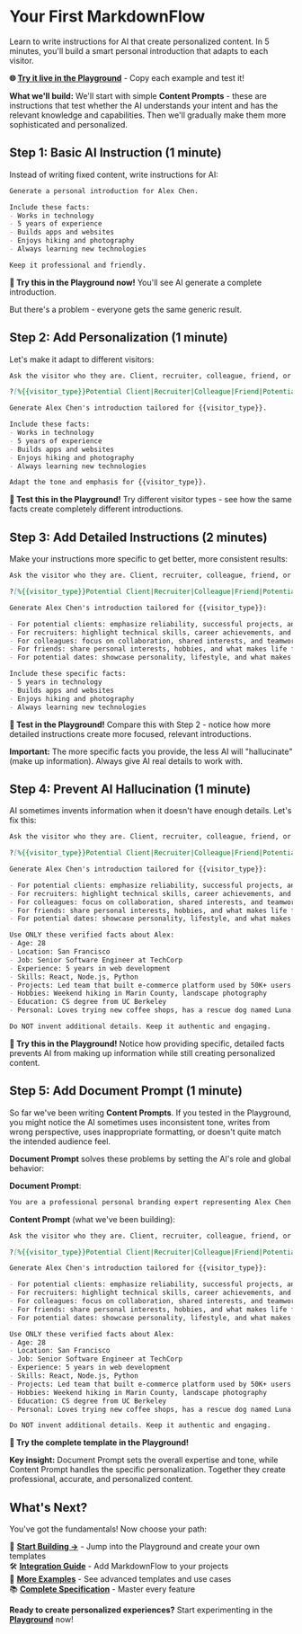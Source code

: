 # Your First MarkdownFlow

Learn to write instructions for AI that create personalized content. In 5 minutes, you'll build a smart personal introduction that adapts to each visitor.

**🌐 [Try it live in the Playground](https://play.mdflow.run)** - Copy each example and test it!

**What we'll build:** We'll start with simple **Content Prompts** - these are instructions that test whether the AI understands your intent and has the relevant knowledge and capabilities. Then we'll gradually make them more sophisticated and personalized.

## Step 1: Basic AI Instruction (1 minute)

Instead of writing fixed content, write instructions for AI:

```markdown
Generate a personal introduction for Alex Chen.

Include these facts:
- Works in technology
- 5 years of experience
- Builds apps and websites
- Enjoys hiking and photography
- Always learning new technologies

Keep it professional and friendly.
```

**🚀 Try this in the Playground now!** You'll see AI generate a complete introduction.

But there's a problem - everyone gets the same generic result.

## Step 2: Add Personalization (1 minute)

Let's make it adapt to different visitors:

```markdown
Ask the visitor who they are. Client, recruiter, colleague, friend, or potential date?

?[%{{visitor_type}}Potential Client|Recruiter|Colleague|Friend|Potential Date]

Generate Alex Chen's introduction tailored for {{visitor_type}}.

Include these facts:
- Works in technology  
- 5 years of experience
- Builds apps and websites
- Enjoys hiking and photography
- Always learning new technologies

Adapt the tone and emphasis for {{visitor_type}}.
```

**🚀 Test this in the Playground!** Try different visitor types - see how the same facts create completely different introductions.

## Step 3: Add Detailed Instructions (2 minutes)

Make your instructions more specific to get better, more consistent results:

```markdown
Ask the visitor who they are. Client, recruiter, colleague, friend, or potential date?

?[%{{visitor_type}}Potential Client|Recruiter|Colleague|Friend|Potential Date]

Generate Alex Chen's introduction tailored for {{visitor_type}}:

- For potential clients: emphasize reliability, successful projects, and problem-solving skills
- For recruiters: highlight technical skills, career achievements, and professional growth  
- For colleagues: focus on collaboration, shared interests, and teamwork
- For friends: share personal interests, hobbies, and what makes life fun
- For potential dates: showcase personality, lifestyle, and what makes relationships enjoyable

Include these specific facts:
- 5 years in technology
- Builds apps and websites
- Enjoys hiking and photography
- Always learning new technologies
```

**🚀 Test in the Playground!** Compare this with Step 2 - notice how more detailed instructions create more focused, relevant introductions.

**Important:** The more specific facts you provide, the less AI will "hallucinate" (make up information). Always give AI real details to work with.

## Step 4: Prevent AI Hallucination (1 minute)

AI sometimes invents information when it doesn't have enough details. Let's fix this:

```markdown
Ask the visitor who they are. Client, recruiter, colleague, friend, or potential date?

?[%{{visitor_type}}Potential Client|Recruiter|Colleague|Friend|Potential Date]

Generate Alex Chen's introduction tailored for {{visitor_type}}:

- For potential clients: emphasize reliability, successful projects, and problem-solving skills
- For recruiters: highlight technical skills, career achievements, and professional growth  
- For colleagues: focus on collaboration, shared interests, and teamwork
- For friends: share personal interests, hobbies, and what makes life fun
- For potential dates: showcase personality, lifestyle, and what makes relationships enjoyable

Use ONLY these verified facts about Alex:
- Age: 28
- Location: San Francisco
- Job: Senior Software Engineer at TechCorp
- Experience: 5 years in web development
- Skills: React, Node.js, Python
- Projects: Led team that built e-commerce platform used by 50K+ users
- Hobbies: Weekend hiking in Marin County, landscape photography
- Education: CS degree from UC Berkeley
- Personal: Loves trying new coffee shops, has a rescue dog named Luna

Do NOT invent additional details. Keep it authentic and engaging.
```

**🚀 Try this in the Playground!** Notice how providing specific, detailed facts prevents AI from making up information while still creating personalized content.

## Step 5: Add Document Prompt (1 minute)

So far we've been writing **Content Prompts**. If you tested in the Playground, you might notice the AI sometimes uses inconsistent tone, writes from wrong perspective, uses inappropriate formatting, or doesn't quite match the intended audience feel.

**Document Prompt** solves these problems by setting the AI's role and global behavior:

**Document Prompt**:

```markdown
You are a professional personal branding expert representing Alex Chen. Create compelling, authentic introductions on his behalf that highlight his strengths while maintaining his genuine personality. Ensure each introduction feels natural when Alex is introducing himself to {{visitor_type}}.
```

**Content Prompt** (what we've been building):

```markdown
Ask the visitor who they are. Client, recruiter, colleague, friend, or potential date?

?[%{{visitor_type}}Potential Client|Recruiter|Colleague|Friend|Potential Date]

Generate Alex Chen's introduction tailored for {{visitor_type}}:

- For potential clients: emphasize reliability, successful projects, and problem-solving skills
- For recruiters: highlight technical skills, career achievements, and professional growth  
- For colleagues: focus on collaboration, shared interests, and teamwork
- For friends: share personal interests, hobbies, and what makes life fun
- For potential dates: showcase personality, lifestyle, and what makes relationships enjoyable

Use ONLY these verified facts about Alex:
- Age: 28
- Location: San Francisco
- Job: Senior Software Engineer at TechCorp
- Experience: 5 years in web development
- Skills: React, Node.js, Python
- Projects: Led team that built e-commerce platform used by 50K+ users
- Hobbies: Weekend hiking in Marin County, landscape photography
- Education: CS degree from UC Berkeley
- Personal: Loves trying new coffee shops, has a rescue dog named Luna

Do NOT invent additional details. Keep it authentic and engaging.
```

**🚀 Try the complete template in the Playground!**

**Key insight:** Document Prompt sets the overall expertise and tone, while Content Prompt handles the specific personalization. Together they create professional, accurate, and personalized content.

## What's Next?

You've got the fundamentals! Now choose your path:

🚀 **[Start Building →](https://play.mdflow.run)** - Jump into the Playground and create your own templates  
🛠️ **[Integration Guide](integration.md)** - Add MarkdownFlow to your projects  
🎯 **[More Examples](../examples/index.md)** - See advanced templates and use cases  
📚 **[Complete Specification](../specification/overview.md)** - Master every feature  

**Ready to create personalized experiences?** Start experimenting in the **[Playground](https://play.mdflow.run)** now!

